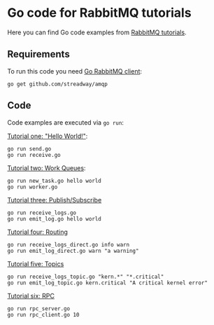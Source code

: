 # Go code for RabbitMQ tutorials


Here you can find Go code examples from [RabbitMQ tutorials](http://www.rabbitmq.com/getstarted.html).


## Requirements

To run this code you need [Go RabbitMQ client](https://github.com/streadway/amqp):

    go get github.com/streadway/amqp


## Code

Code examples are executed via `go run`:

[Tutorial one: "Hello World!"](http://www.rabbitmq.com/tutorial-one-python.html):

    go run send.go
    go run receive.go

[Tutorial two: Work Queues](http://www.rabbitmq.com/tutorial-two-python.html):

    go run new_task.go hello world
    go run worker.go

[Tutorial three: Publish/Subscribe](http://www.rabbitmq.com/tutorial-three-python.html)

    go run receive_logs.go
    go run emit_log.go hello world

[Tutorial four: Routing](http://www.rabbitmq.com/tutorial-four-python.html)

    go run receive_logs_direct.go info warn
    go run emit_log_direct.go warn "a warning"

[Tutorial five: Topics](http://www.rabbitmq.com/tutorial-five-python.html)

    go run receive_logs_topic.go "kern.*" "*.critical"
    go run emit_log_topic.go kern.critical "A critical kernel error"

[Tutorial six: RPC](http://www.rabbitmq.com/tutorial-six-python.html)

    go run rpc_server.go
    go run rpc_client.go 10
